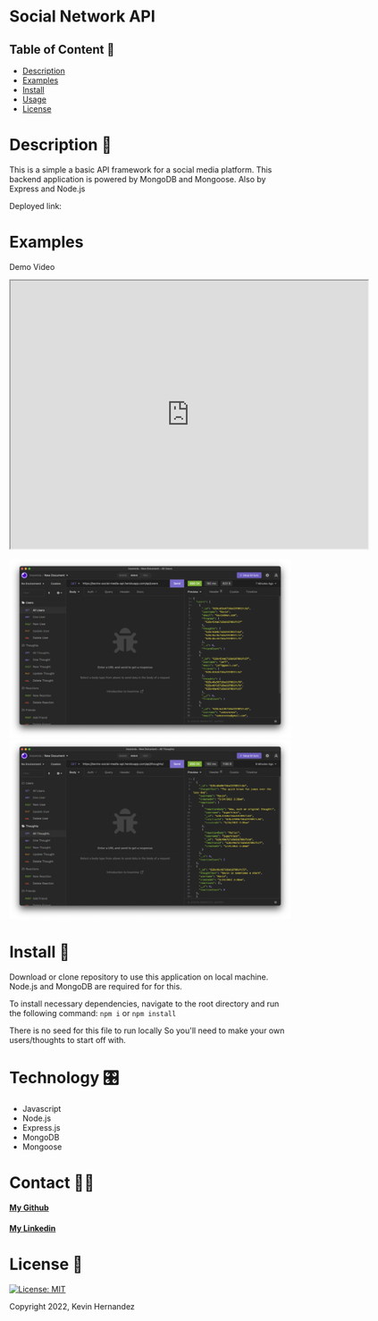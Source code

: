 # Social Network API

## Table of Content 📕
* [Description](#description)
* [Examples](#examples)
* [Install](#install)
* [Usage](#usage)
* [License](#license)  
  
# Description 📝
This is a simple a basic API framework for a social media platform. This backend application is powered by MongoDB and Mongoose. Also by Express and Node.js

Deployed link: 

# Examples 
Demo Video

<iframe src="https://drive.google.com/file/d/1SHUBpgMkMS-hewyWTi5evrpo-HLxr6ws/preview" width="640" height="480"></iframe>

<!-- https://watch.screencastify.com/v/8ywu8653AQ3CTm5iSVLZ -->

![Example Image Description](/readme/01-all-users.png)
![Example Image Description](/readme/02-all-thoughts.png)

# Install 💾
Download or clone repository to use this application on local machine.
Node.js and MongoDB are required for for this.

To install necessary dependencies, navigate to the root directory and run the following command: `npm i` or `npm install`

There is no seed for this file to run locally So you'll need to make your own users/thoughts to start off with.

# Technology 🎛
* Javascript
* Node.js
* Express.js
* MongoDB
* Mongoose

# Contact 🧑‍💻

  #### [My Github](https://github.com/kh288)
  #### [My Linkedin](https://www.linkedin.com/in/kevin-hernandez-5a8243167)
  
  
# License 🪪
[![License: MIT](https://img.shields.io/badge/License-MIT-yellow.svg)](LICENSE)

Copyright 2022, Kevin Hernandez
